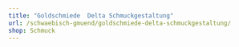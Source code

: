 ```yaml
---
title: "Goldschmiede  Delta Schmuckgestaltung"
url: /schwaebisch-gmuend/goldschmiede-delta-schmuckgestaltung/
shop: Schmuck
---
```

